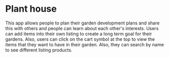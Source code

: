 # Plant house

This app allows people to plan their garden development plans and share this with others and people can learn about each other's interests. Users can add items into their own listing to create a long term goal for their gardens. Also, users can click on the cart symbol at the top to view the items that they want to have in their garden. Also, they can search by name to see different listing products.
